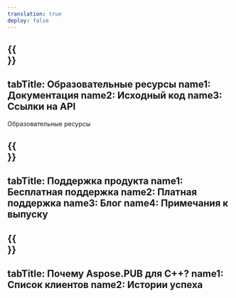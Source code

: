 ```yaml
---
translation: true
deploy: false
---
```


{{<section learningresources>}}
---
tabTitle: Образовательные ресурсы
name1: Документация
name2: Исходный код
name3: Ссылки на API
---

Образовательные ресурсы

{{<section support>}}
---
tabTitle: Поддержка продукта
name1: Бесплатная поддержка
name2: Платная поддержка
name3: Блог
name4: Примечания к выпуску
---

{{<section why>}}
---
tabTitle: Почему Aspose.PUB для C++?
name1: Список клиентов
name2: Истории успеха
---